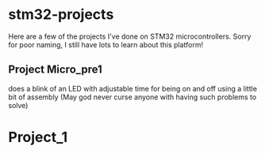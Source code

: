 # stm32-projects
Here are a few of the projects I've done on STM32 microcontrollers.
Sorry for poor naming, I still have lots to learn about this platform!

## Project Micro_pre1 
does a blink of an LED with adjustable time for being on and off using a little bit of assembly
(May god never curse anyone with having such problems to solve)

# Project_1
